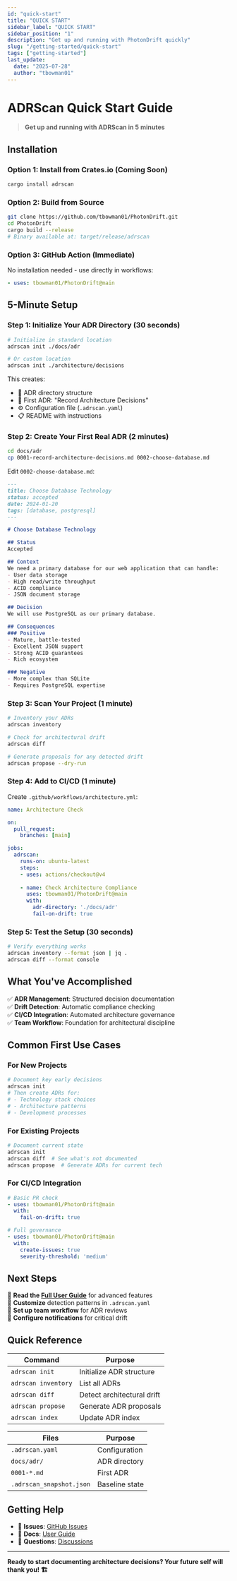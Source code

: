 ```yaml
---
id: "quick-start"
title: "QUICK START"
sidebar_label: "QUICK START"
sidebar_position: "1"
description: "Get up and running with PhotonDrift quickly"
slug: "/getting-started/quick-start"
tags: ["getting-started"]
last_update:
  date: "2025-07-28"
  author: "tbowman01"
---
```


# ADRScan Quick Start Guide

> **Get up and running with ADRScan in 5 minutes**

## Installation

### Option 1: Install from Crates.io (Coming Soon)
```bash
cargo install adrscan
```

### Option 2: Build from Source
```bash
git clone https://github.com/tbowman01/PhotonDrift.git
cd PhotonDrift
cargo build --release
# Binary available at: target/release/adrscan
```

### Option 3: GitHub Action (Immediate)
No installation needed - use directly in workflows:
```yaml
- uses: tbowman01/PhotonDrift@main
```

## 5-Minute Setup

### Step 1: Initialize Your ADR Directory (30 seconds)

```bash
# Initialize in standard location
adrscan init ./docs/adr

# Or custom location
adrscan init ./architecture/decisions
```

This creates:
- 📁 ADR directory structure
- 📄 First ADR: "Record Architecture Decisions"  
- ⚙️ Configuration file (`.adrscan.yaml`)
- 📋 README with instructions

### Step 2: Create Your First Real ADR (2 minutes)

```bash
cd docs/adr
cp 0001-record-architecture-decisions.md 0002-choose-database.md
```

Edit `0002-choose-database.md`:

```markdown
---
title: Choose Database Technology
status: accepted
date: 2024-01-20
tags: [database, postgresql]
---

# Choose Database Technology

## Status
Accepted

## Context
We need a primary database for our web application that can handle:
- User data storage
- High read/write throughput
- ACID compliance
- JSON document storage

## Decision
We will use PostgreSQL as our primary database.

## Consequences
### Positive
- Mature, battle-tested
- Excellent JSON support
- Strong ACID guarantees
- Rich ecosystem

### Negative  
- More complex than SQLite
- Requires PostgreSQL expertise
```

### Step 3: Scan Your Project (1 minute)

```bash
# Inventory your ADRs
adrscan inventory

# Check for architectural drift
adrscan diff

# Generate proposals for any detected drift
adrscan propose --dry-run
```

### Step 4: Add to CI/CD (1 minute)

Create `.github/workflows/architecture.yml`:

```yaml
name: Architecture Check

on:
  pull_request:
    branches: [main]

jobs:
  adrscan:
    runs-on: ubuntu-latest
    steps:
    - uses: actions/checkout@v4
    
    - name: Check Architecture Compliance
      uses: tbowman01/PhotonDrift@main
      with:
        adr-directory: './docs/adr'
        fail-on-drift: true
```

### Step 5: Test the Setup (30 seconds)

```bash
# Verify everything works
adrscan inventory --format json | jq .
adrscan diff --format console
```

## What You've Accomplished

✅ **ADR Management**: Structured decision documentation  
✅ **Drift Detection**: Automatic compliance checking  
✅ **CI/CD Integration**: Automated architecture governance  
✅ **Team Workflow**: Foundation for architectural discipline  

## Common First Use Cases

### For New Projects
```bash
# Document key early decisions
adrscan init
# Then create ADRs for:
# - Technology stack choices
# - Architecture patterns
# - Development processes
```

### For Existing Projects
```bash
# Document current state
adrscan init
adrscan diff  # See what's not documented
adrscan propose  # Generate ADRs for current tech
```

### For CI/CD Integration
```yaml
# Basic PR check
- uses: tbowman01/PhotonDrift@main
  with:
    fail-on-drift: true

# Full governance
- uses: tbowman01/PhotonDrift@main
  with:
    create-issues: true
    severity-threshold: 'medium'
```

## Next Steps

📖 **Read the [Full User Guide](/docs/getting-started/user-guide)** for advanced features  
🔧 **Customize** detection patterns in `.adrscan.yaml`  
👥 **Set up team workflow** for ADR reviews  
🤖 **Configure notifications** for critical drift  

## Quick Reference

| Command | Purpose |
|---------|---------|
| `adrscan init` | Initialize ADR structure |
| `adrscan inventory` | List all ADRs |
| `adrscan diff` | Detect architectural drift |
| `adrscan propose` | Generate ADR proposals |
| `adrscan index` | Update ADR index |

| Files | Purpose |
|-------|---------|
| `.adrscan.yaml` | Configuration |
| `docs/adr/` | ADR directory |
| `0001-*.md` | First ADR |
| `.adrscan_snapshot.json` | Baseline state |

## Getting Help

- 🐛 **Issues**: [GitHub Issues](https://github.com/tbowman01/PhotonDrift/issues)
- 📖 **Docs**: [User Guide](/docs/getting-started/user-guide)
- 💬 **Questions**: [Discussions](https://github.com/tbowman01/PhotonDrift/discussions)

---

**Ready to start documenting architecture decisions? Your future self will thank you! 🏗️**